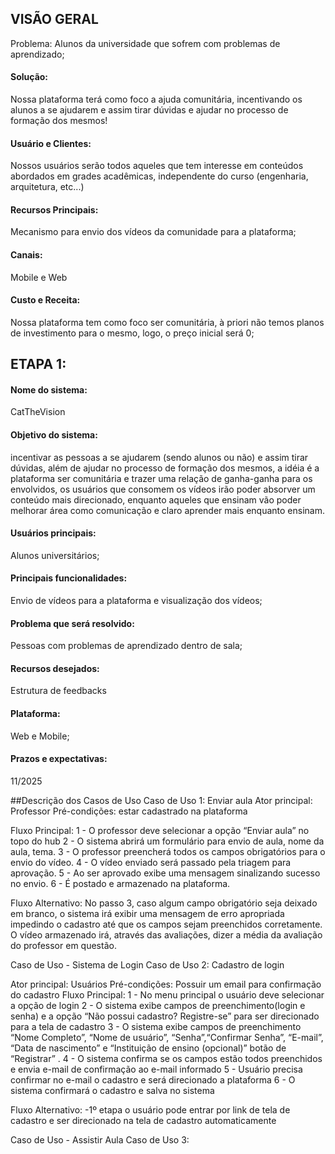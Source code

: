 ## VISÃO GERAL
Problema: Alunos da universidade que sofrem com problemas de aprendizado;
<h4>Solução: </h4>Nossa plataforma terá como foco a ajuda comunitária, incentivando os alunos a se ajudarem e assim tirar dúvidas e ajudar no processo de formação dos mesmos!
<h4>Usuário e Clientes: </h4>Nossos usuários serão todos aqueles que tem interesse em conteúdos abordados em grades acadêmicas, independente do curso (engenharia, arquitetura, etc...)
<h4>Recursos Principais: </h4>Mecanismo para envio dos vídeos da comunidade para a plataforma;
<h4>Canais: </h4>Mobile e Web
<h4>Custo e Receita: </h4>Nossa plataforma tem como foco ser comunitária, à priori não temos planos de investimento para o mesmo, logo, o preço inicial será 0;

## ETAPA 1:
<h4>Nome do sistema: </h4>CatTheVision 
<h4>Objetivo do sistema: </h4>incentivar as pessoas a se ajudarem (sendo alunos ou não) e assim tirar dúvidas, além de ajudar no processo de formação dos mesmos, a idéia é a plataforma ser comunitária e trazer uma relação de ganha-ganha para os envolvidos, os usuários que consomem os vídeos irão poder absorver um conteúdo mais direcionado, enquanto aqueles que ensinam vão poder melhorar área como comunicação e claro aprender mais enquanto ensinam.
<h4>Usuários principais: </h4>Alunos universitários;
<h4>Principais funcionalidades: </h4>Envio de vídeos para a plataforma e visualização dos vídeos;
<h4>Problema que será resolvido: </h4>Pessoas com problemas de aprendizado dentro de sala;
<h4>Recursos desejados: </h4>Estrutura de feedbacks
<h4>Plataforma: </h4>Web e Mobile;
<h4>Prazos e expectativas: </h4>11/2025


##Descrição dos Casos de Uso
Caso de Uso 1: Enviar aula
Ator principal: Professor
Pré-condições: estar cadastrado na plataforma

Fluxo Principal:
1 - O professor deve selecionar a opção “Enviar aula” no topo do hub
2 - O sistema abrirá um formulário para envio de aula, nome da aula, tema.
3 - O professor preencherá todos os campos obrigatórios para o envio do vídeo.
4 - O vídeo enviado será passado pela triagem para aprovação.
5 - Ao ser aprovado exibe uma mensagem sinalizando sucesso no envio.
6 - É postado e armazenado na plataforma.

Fluxo Alternativo: 
No passo 3, caso algum campo obrigatório seja deixado em branco, o sistema irá exibir uma mensagem de erro apropriada impedindo o cadastro até que os campos sejam preenchidos corretamente.
O vídeo armazenado irá, através das avaliações, dizer a média da avaliação do professor em questão.

Caso de Uso - Sistema de Login
Caso de Uso 2: Cadastro de login

Ator principal: Usuários
Pré-condições: Possuir um email para confirmação do cadastro
Fluxo Principal: 
1 - No menu principal o usuário deve selecionar a opção de login
2 - O sistema exibe campos de preenchimento(login e senha) e a opção “Não possui cadastro? Registre-se” para ser direcionado para a tela de cadastro
3 - O sistema exibe campos de preenchimento “Nome Completo”, “Nome de usuário”, “Senha”,“Confirmar Senha”, “E-mail”, “Data de nascimento” e “Instituição de ensino (opcional)” botão de “Registrar” .
4 - O sistema confirma se os campos estão todos preenchidos e envia e-mail de confirmação ao e-mail informado
5 - Usuário precisa confirmar no e-mail o cadastro e será direcionado a plataforma
6 - O sistema confirmará o cadastro e salva no sistema

Fluxo Alternativo: 
	-1º etapa o usuário pode entrar por link de tela de cadastro e ser direcionado na tela de cadastro automaticamente 


 






Caso de Uso - Assistir Aula
Caso de Uso 3: 
